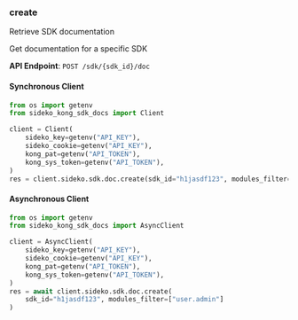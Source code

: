 
### create <a name="create"></a>
Retrieve SDK documentation

Get documentation for a specific SDK

**API Endpoint**: `POST /sdk/{sdk_id}/doc`

#### Synchronous Client

```python
from os import getenv
from sideko_kong_sdk_docs import Client

client = Client(
    sideko_key=getenv("API_KEY"),
    sideko_cookie=getenv("API_KEY"),
    kong_pat=getenv("API_TOKEN"),
    kong_sys_token=getenv("API_TOKEN"),
)
res = client.sideko.sdk.doc.create(sdk_id="h1jasdf123", modules_filter=["user.admin"])
```

#### Asynchronous Client

```python
from os import getenv
from sideko_kong_sdk_docs import AsyncClient

client = AsyncClient(
    sideko_key=getenv("API_KEY"),
    sideko_cookie=getenv("API_KEY"),
    kong_pat=getenv("API_TOKEN"),
    kong_sys_token=getenv("API_TOKEN"),
)
res = await client.sideko.sdk.doc.create(
    sdk_id="h1jasdf123", modules_filter=["user.admin"]
)
```
